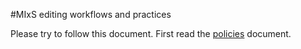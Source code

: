 #MIxS editing workflows and practices

Please try to follow this document. First read the [policies](policies) document.

